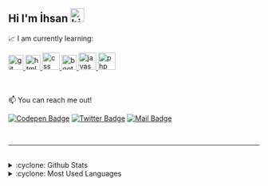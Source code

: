 ## Hi I'm İhsan <img src="https://user-images.githubusercontent.com/1303154/88677602-1635ba80-d120-11ea-84d8-d263ba5fc3c0.gif" width="28px" alt="hi">

📈  I am currently learning:


<a href="#" title="git">
<img src="https://www.vectorlogo.zone/logos/git-scm/git-scm-icon.svg" alt="git" width="30" height="30"/> 
</a> 
<a href="#" title="HTML5">
<img src="https://www.vectorlogo.zone/logos/w3_html5/w3_html5-icon.svg" alt="html" width="30" height="30"/>
</a> 
<a href="#" title="CSS3">
<img src="https://www.vectorlogo.zone/logos/w3_css/w3_css-official.svg" alt="css" width="35" height="35"/>
</a> 
<a href="#" title="Bootstrap">
<img src="https://www.vectorlogo.zone/logos/getbootstrap/getbootstrap-icon.svg" alt="bootstrap" width="30" height="30"/>
</a>
<a href="#" title="Javascript">
<img src="https://upload.vectorlogo.zone/logos/javascript/images/239ec8a4-163e-4792-83b6-3f6d96911757.svg" alt="javascript" width="35" height="35"/>
</a> 
<a href="#" title="PHP">
<img src="https://www.vectorlogo.zone/logos/php/php-ar21.svg" alt="php" width="35" height="35"/>
</a> 

</br>
</br>
</br>

:mailbox: You can reach me out!



[![Codepen Badge](https://img.shields.io/badge/Codepen-000000?style=for-the-badge&logo=codepen&logoColor=white)](https://codepen.io/coderkc27) 
[![Twitter Badge](https://img.shields.io/badge/Twitter-1DA1F2?style=for-the-badge&logo=twitter&logoColor=white)](https://twitter.com/coderkc27) 
[![Mail Badge](https://img.shields.io/badge/Gmail-D14836?style=for-the-badge&logo=gmail&logoColor=white)](mailto:coderkc27@gmail.com)  




<br/>

---

<br />

<details>
<summary>:cyclone: Github Stats</summary>
<img src="https://github-readme-stats.vercel.app/api?username=coderkc&show_icons=true" >
</details>

<details>
<summary>:cyclone:  Most Used Languages</summary>
<img src="https://github-readme-stats.vercel.app/api/top-langs/?username=coderkc&layout=compact" >
</details>




